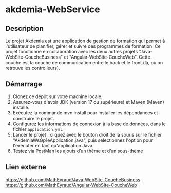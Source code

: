 # akdemia-WebService

## Description
Le projet Akdemia est une application de gestion de formation qui permet à l'utilisateur de planifier, gérer et suivre des programmes de formation.
Ce projet fonctionne en collaboration avec les deux autres projets "Java-WebSite-CoucheBusiness" et "Angular-WebSite-CoucheWeb".
Cette couche est la couche de communication entre le back et le front (là, où on retrouve les controlleurs).

## Démarrage
1. Clonez ce dépôt sur votre machine locale. 
2. Assurez-vous d'avoir JDK (version 17 ou supérieure) et Maven (Maven) installé.
3. Exécutez la commande mvn install pour installer les dépendances et construire le projet. 
4. Configurez les informations de connexion à la base de données, dans le fichier `application.yml`.
5. Lancer le projet : cliquez avec le bouton droit de la souris sur le fichier "AkdemiaWsGp1eApplication.java", puis sélectionnez l'option pour l'exécuter en tant qu'application Java.
6. Testez via PostMan les ajouts d’un thème et d’un sous-thème

## Lien externe
https://github.com/MathEyraud/Java-WebSite-CoucheBusiness
https://github.com/MathEyraud/Angular-WebSite-CoucheWeb
